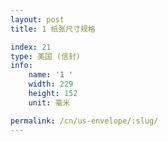 ```yaml
---
layout: post
title: 1 纸张尺寸规格

index: 21
type: 美国 (信封)
info:
    name: '1 '
    width: 229
    height: 152
    unit: 毫米

permalink: /cn/us-envelope/:slug/
---
```



